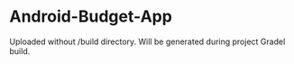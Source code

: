 # Android-Budget-App

Uploaded without /build directory. Will be generated during project Gradel build.
